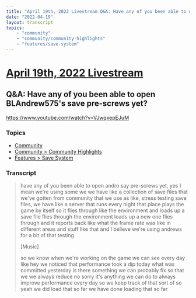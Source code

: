 ```yaml
---
title: "April 19th, 2022 Livestream Q&A: Have any of you been able to open BLAndrew575's save pre-screws yet?"
date: "2022-04-19"
layout: transcript
topics:
    - "community"
    - "community/community-highlights"
    - "features/save-system"
---
```

# [April 19th, 2022 Livestream](../2022-04-19.md)
## Q&A: Have any of you been able to open BLAndrew575's save pre-screws yet?
https://www.youtube.com/watch?v=VJwqxepEJuM

### Topics
* [Community](../topics/community.md)
* [Community > Community Highlights](../topics/community/community-highlights.md)
* [Features > Save System](../topics/features/save-system.md)

### Transcript

> have any of you been able to open andro say pre-screws yet, yes I mean we're using some we we have like a collection of save files that we've gotten from community that we use as like, stress testing save files, we have like a server that runs every night that place plays the game by itself so it flies through like the environment and loads up a save file flies through the environment loads up a new one flies through and it reports back like what the frame rate was like in different areas and stuff like that and I believe we're using andrews for a bit of that testing
>
> [Music]
>
> so we know when we're working on the game we can see every day like hey we noticed that performance took a dip today what was committed yesterday is there something we can probably fix so that we we always reduce no sorry it's anything we can do to always improve performance every day so we keep track of that sort of so yeah we did load that so far we have done loading that so far
